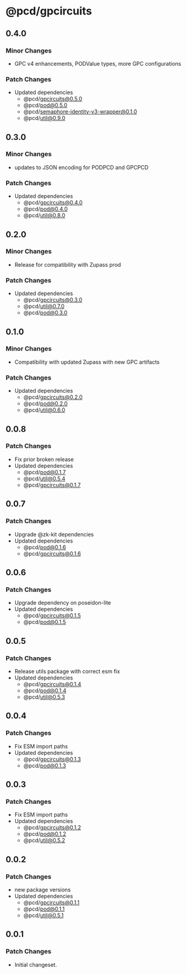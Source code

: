 # @pcd/gpcircuits

## 0.4.0

### Minor Changes

- GPC v4 enhancements, PODValue types, more GPC configurations

### Patch Changes

- Updated dependencies
  - @pcd/gpcircuits@0.5.0
  - @pcd/pod@0.5.0
  - @pcd/semaphore-identity-v3-wrapper@0.1.0
  - @pcd/util@0.9.0

## 0.3.0

### Minor Changes

- updates to JSON encoding for PODPCD and GPCPCD

### Patch Changes

- Updated dependencies
  - @pcd/gpcircuits@0.4.0
  - @pcd/pod@0.4.0
  - @pcd/util@0.8.0

## 0.2.0

### Minor Changes

- Release for compatibility with Zupass prod

### Patch Changes

- Updated dependencies
  - @pcd/gpcircuits@0.3.0
  - @pcd/util@0.7.0
  - @pcd/pod@0.3.0

## 0.1.0

### Minor Changes

- Compatibility with updated Zupass with new GPC artifacts

### Patch Changes

- Updated dependencies
  - @pcd/gpcircuits@0.2.0
  - @pcd/pod@0.2.0
  - @pcd/util@0.6.0

## 0.0.8

### Patch Changes

- Fix prior broken release
- Updated dependencies
  - @pcd/pod@0.1.7
  - @pcd/util@0.5.4
  - @pcd/gpcircuits@0.1.7

## 0.0.7

### Patch Changes

- Upgrade @zk-kit dependencies
- Updated dependencies
  - @pcd/pod@0.1.6
  - @pcd/gpcircuits@0.1.6

## 0.0.6

### Patch Changes

- Upgrade dependency on poseidon-lite
- Updated dependencies
  - @pcd/gpcircuits@0.1.5
  - @pcd/pod@0.1.5

## 0.0.5

### Patch Changes

- Release utils package with correct esm fix
- Updated dependencies
  - @pcd/gpcircuits@0.1.4
  - @pcd/pod@0.1.4
  - @pcd/util@0.5.3

## 0.0.4

### Patch Changes

- Fix ESM import paths
- Updated dependencies
  - @pcd/gpcircuits@0.1.3
  - @pcd/pod@0.1.3

## 0.0.3

### Patch Changes

- Fix ESM import paths
- Updated dependencies
  - @pcd/gpcircuits@0.1.2
  - @pcd/pod@0.1.2
  - @pcd/util@0.5.2

## 0.0.2

### Patch Changes

- new package versions
- Updated dependencies
  - @pcd/gpcircuits@0.1.1
  - @pcd/pod@0.1.1
  - @pcd/util@0.5.1

## 0.0.1

### Patch Changes

- Initial changeset.
